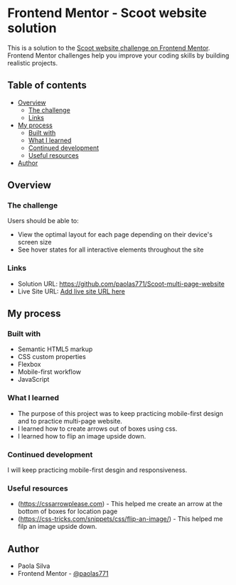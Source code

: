 # Frontend Mentor - Scoot website solution

This is a solution to the [Scoot website challenge on Frontend Mentor](https://www.frontendmentor.io/challenges/scoot-multipage-website-N76alNPRJ). Frontend Mentor challenges help you improve your coding skills by building realistic projects. 

## Table of contents

- [Overview](#overview)
  - [The challenge](#the-challenge)
  - [Links](#links)
- [My process](#my-process)
  - [Built with](#built-with)
  - [What I learned](#what-i-learned)
  - [Continued development](#continued-development)
  - [Useful resources](#useful-resources)
- [Author](#author)


## Overview

### The challenge

Users should be able to:

- View the optimal layout for each page depending on their device's screen size
- See hover states for all interactive elements throughout the site





### Links

- Solution URL: https://github.com/paolas771/Scoot-multi-page-website
- Live Site URL: [Add live site URL here](https://your-live-site-url.com)

## My process

### Built with

- Semantic HTML5 markup
- CSS custom properties
- Flexbox
- Mobile-first workflow
- JavaScript


### What I learned

- The purpose of this project was to keep practicing mobile-first design and to practice multi-page website.
- I learned how to create arrows out of boxes using css.
- I learned how to flip an image upside down. 

### Continued development

I will keep practicing mobile-first desgin and responsiveness. 



### Useful resources

- (https://cssarrowplease.com) - This helped me create an arrow at the bottom of boxes for location page
- (https://css-tricks.com/snippets/css/flip-an-image/) - This helped me filp an image upside down. 




## Author

- Paola Silva
- Frontend Mentor - [@paolas771](https://www.frontendmentor.io/profile/paolas771)

